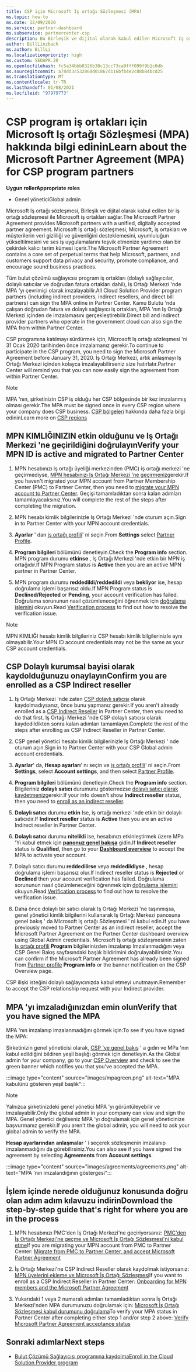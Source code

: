 ```yaml
---
title: CSP için Microsoft Iş ortağı Sözleşmesi (MPA)
ms.topic: how-to
ms.date: 12/09/2020
ms.service: partner-dashboard
ms.subservice: partnercenter-csp
description: Bu Birleşik ve dijital olarak kabul edilen Microsoft Iş ortağı sözleşmesi 'ni (MPA) imzalamak ve doğrulamak için Microsoft CSP iş ortağı gereksinimlerini öğrenin.
author: BillLinzbach
ms.author: BillLi
ms.localizationpriority: high
ms.custom: SEOAPR.20
ms.openlocfilehash: fc5a34bbb8326b38c13cc73ca9fff099f9b1c0db
ms.sourcegitcommit: a78dd3c532860d01867d116bfb4e2c88b84bcd25
ms.translationtype: MT
ms.contentlocale: tr-TR
ms.lasthandoff: 01/08/2021
ms.locfileid: "97979773"
---
```

# <a name="learn-about-the-microsoft-partner-agreement-mpa-for-csp-program-partners"></a><span data-ttu-id="c8069-103">CSP program iş ortakları için Microsoft Iş ortağı Sözleşmesi (MPA) hakkında bilgi edinin</span><span class="sxs-lookup"><span data-stu-id="c8069-103">Learn about the Microsoft Partner Agreement (MPA) for CSP program partners</span></span>

<span data-ttu-id="c8069-104">**Uygun roller**</span><span class="sxs-lookup"><span data-stu-id="c8069-104">**Appropriate roles**</span></span>

- <span data-ttu-id="c8069-105">Genel yönetici</span><span class="sxs-lookup"><span data-stu-id="c8069-105">Global admin</span></span>

<span data-ttu-id="c8069-106">Microsoft Iş ortağı sözleşmesi, Birleşik ve dijital olarak kabul edilen bir iş ortağı sözleşmesi ile Microsoft iş ortakları sağlar.</span><span class="sxs-lookup"><span data-stu-id="c8069-106">The Microsoft Partner Agreement provides Microsoft partners with a unified, digitally accepted partner agreement.</span></span> <span data-ttu-id="c8069-107">Microsoft Iş ortağı sözleşmesi, Microsoft, iş ortakları ve müşterilerin veri gizliliği ve güvenliğini desteklemesini, uyumluluğun yükseltilmesini ve ses iş uygulamalarını teşvik etmenize yardımcı olan bir çekirdek kalıcı terim kümesi içerir.</span><span class="sxs-lookup"><span data-stu-id="c8069-107">The Microsoft Partner Agreement contains a core set of perpetual terms that help Microsoft, partners, and customers support data privacy and security, promote compliance, and encourage sound business practices.</span></span>

<span data-ttu-id="c8069-108">Tüm bulut çözümü sağlayıcısı program iş ortakları (dolaylı sağlayıcılar, dolaylı satıcılar ve doğrudan fatura ortakları dahil), Iş Ortağı Merkezi 'nde MPA 'yı çevrimiçi olarak imzalayabilir.</span><span class="sxs-lookup"><span data-stu-id="c8069-108">All Cloud Solution Provider program partners (including indirect providers, indirect resellers, and direct bill partners) can sign the MPA online in Partner Center.</span></span> <span data-ttu-id="c8069-109">Kamu Bulutu 'nda çalışan doğrudan fatura ve dolaylı sağlayıcı iş ortakları, MPA 'nın Iş Ortağı Merkezi içinden de imzalamasını gerçekleştirebilir.</span><span class="sxs-lookup"><span data-stu-id="c8069-109">Direct bill and indirect provider partners who operate in the government cloud can also sign the MPA from within Partner Center.</span></span>

<span data-ttu-id="c8069-110">CSP programına katılmayı sürdürmek için, Microsoft Iş ortağı sözleşmesi 'ni 31 Ocak 2020 tarihinden önce imzalamanız gerekir.</span><span class="sxs-lookup"><span data-stu-id="c8069-110">To continue to participate in the CSP program, you need to sign the Microsoft Partner Agreement before January 31, 2020.</span></span> <span data-ttu-id="c8069-111">İş Ortağı Merkezi, artık anlaşmayı Iş Ortağı Merkezi içinden kolayca imzalayabilirseniz size hatırlatır.</span><span class="sxs-lookup"><span data-stu-id="c8069-111">Partner Center will remind you that you can now easily sign the agreement from within Partner Center.</span></span>

>[!NOTE]
><span data-ttu-id="c8069-112">MPA 'nın, şirketinizin CSP iş olduğu her CSP bölgesinde bir kez imzalanmış olması gerekir.</span><span class="sxs-lookup"><span data-stu-id="c8069-112">The MPA must be signed once in every CSP region where your company does CSP business.</span></span> <span data-ttu-id="c8069-113">[CSP bölgeleri](regional-authorization-overview.md) hakkında daha fazla bilgi edinin</span><span class="sxs-lookup"><span data-stu-id="c8069-113">Learn more on [CSP regions](regional-authorization-overview.md)</span></span> 

## <a name="verify-your-mpn-id-is-active-and-migrated-to-partner-center"></a><span data-ttu-id="c8069-114">MPN KIMLIĞINIZIN etkin olduğunu ve Iş Ortağı Merkezi 'ne geçirildiğini doğrulayın</span><span class="sxs-lookup"><span data-stu-id="c8069-114">Verify your MPN ID is active and migrated to Partner Center</span></span>

1. <span data-ttu-id="c8069-115">MPN hesabınızı iş ortağı üyeliği merkezinden (PMC) iş ortağı merkezi 'ne geçirmediyse, [MPN hesabınızı Iş Ortağı Merkezi 'ne geçirmeniz](move-pmc-pc-map.md)gerekir.</span><span class="sxs-lookup"><span data-stu-id="c8069-115">If you haven't migrated your MPN account from Partner Membership Center (PMC) to Partner Center, then you need to [migrate your MPN account to Partner Center](move-pmc-pc-map.md).</span></span> <span data-ttu-id="c8069-116">Geçişi tamamladıktan sonra kalan adımları tamamlayacaksınız.</span><span class="sxs-lookup"><span data-stu-id="c8069-116">You will complete the rest of the steps after completing the migration.</span></span> 

1. <span data-ttu-id="c8069-117">MPN hesabı kimlik bilgilerinizle Iş Ortağı Merkezi 'nde oturum açın.</span><span class="sxs-lookup"><span data-stu-id="c8069-117">Sign in to Partner Center with your MPN account credentials.</span></span>
 
1. <span data-ttu-id="c8069-118">**Ayarlar** ' dan [iş ortağı profili](https://partner.microsoft.com/pcv/accountsettings/connectedpartnerprofile)' ni seçin.</span><span class="sxs-lookup"><span data-stu-id="c8069-118">From **Settings** select [Partner Profile](https://partner.microsoft.com/pcv/accountsettings/connectedpartnerprofile).</span></span>

1. <span data-ttu-id="c8069-119">**Program bilgileri** bölümünü denetleyin.</span><span class="sxs-lookup"><span data-stu-id="c8069-119">Check the **Program info** section.</span></span> <span data-ttu-id="c8069-120">MPN program durumu **etkinse** , Iş Ortağı Merkezi 'nde etkin bir MPN iş ortağıdır.</span><span class="sxs-lookup"><span data-stu-id="c8069-120">If MPN Program status is **Active** then you are an active MPN partner in Partner Center.</span></span>
 
1. <span data-ttu-id="c8069-121">MPN program durumu **reddedildi/reddedildi** veya **bekliyor** ise, hesap doğrulama işlemi başarısız oldu.</span><span class="sxs-lookup"><span data-stu-id="c8069-121">If MPN Program status is **Declined/Rejected** or **Pending**, your account verification has failed.</span></span> <span data-ttu-id="c8069-122">Doğrulama sorununun nasıl çözümleneceğini öğrenmek için [doğrulama işlemini](verification-responses.md) okuyun.</span><span class="sxs-lookup"><span data-stu-id="c8069-122">Read [Verification process](verification-responses.md) to find out how to resolve the verification issue.</span></span>



>[!NOTE]
><span data-ttu-id="c8069-123">MPN KIMLIĞI hesabı kimlik bilgileriniz CSP hesabı kimlik bilgilerinizle aynı olmayabilir.</span><span class="sxs-lookup"><span data-stu-id="c8069-123">Your MPN ID account credentials may not be the same as your CSP account credentials.</span></span>

## <a name="confirm-you-are-enrolled-as-a-csp-indirect-reseller"></a><span data-ttu-id="c8069-124">CSP Dolaylı kurumsal bayisi olarak kaydolduğunuzu onaylayın</span><span class="sxs-lookup"><span data-stu-id="c8069-124">Confirm you are enrolled as a CSP Indirect reseller</span></span>

1. <span data-ttu-id="c8069-125">Iş Ortağı Merkezi 'nde zaten [CSP dolaylı satıcısı](indirect-reseller-tasks-in-partner-center.md) olarak kaydolmadıysanız, önce bunu yapmanız gerekir.</span><span class="sxs-lookup"><span data-stu-id="c8069-125">If you aren't already enrolled as a [CSP Indirect Reseller](indirect-reseller-tasks-in-partner-center.md) in Partner Center, then you need to do that first.</span></span> <span data-ttu-id="c8069-126">Iş Ortağı Merkezi 'nde CSP dolaylı satıcısı olarak kaydedildikten sonra kalan adımları tamamlayın.</span><span class="sxs-lookup"><span data-stu-id="c8069-126">Complete the rest of the steps after enrolling as CSP Indirect Reseller in Partner Center.</span></span>

1. <span data-ttu-id="c8069-127">CSP genel yönetici hesabı kimlik bilgilerinizle Iş Ortağı Merkezi ' nde oturum açın.</span><span class="sxs-lookup"><span data-stu-id="c8069-127">Sign in to Partner Center with your CSP Global admin account credentials.</span></span>

1. <span data-ttu-id="c8069-128">**Ayarlar**' da, **Hesap ayarları**' nı seçin ve [iş ortağı profili](https://partner.microsoft.com/pcv/accountsettings/partnerprofile)' ni seçin.</span><span class="sxs-lookup"><span data-stu-id="c8069-128">From **Settings**, select **Account settings**, and then select [Partner Profile](https://partner.microsoft.com/pcv/accountsettings/partnerprofile).</span></span>

1. <span data-ttu-id="c8069-129">**Program bilgileri** bölümünü denetleyin.</span><span class="sxs-lookup"><span data-stu-id="c8069-129">Check the **Program info** section.</span></span> <span data-ttu-id="c8069-130">Bilgileriniz **dolaylı satıcı** durumunu göstermezse [dolaylı satıcı olarak kaydetmeniz](indirect-reseller-tasks-in-partner-center.md)gerekir.</span><span class="sxs-lookup"><span data-stu-id="c8069-130">If your info doesn't show **Indirect reseller** status, then you need to [enroll as an indirect reseller](indirect-reseller-tasks-in-partner-center.md).</span></span>

1. <span data-ttu-id="c8069-131">**Dolaylı satıcı** durumu **etkin** Ise, iş ortağı merkezi 'nde etkin bir dolaylı satıcıdır.</span><span class="sxs-lookup"><span data-stu-id="c8069-131">If  **Indirect reseller** status is **Active** then you are an active Indirect reseller in Partner Center.</span></span>
 
4. <span data-ttu-id="c8069-132">**Dolaylı satıcı** durumu **nitelikli** ise, hesabınızı etkinleştirmek üzere MPa 'Yı kabul etmek için [**panonuz genel bakışa**](https://partner.microsoft.com/pcv/dashboard/overview) gidin.</span><span class="sxs-lookup"><span data-stu-id="c8069-132">If  **Indirect reseller** status is **Qualified**, then go to your [**Dashboard overview**](https://partner.microsoft.com/pcv/dashboard/overview) to accept the MPA to activate your account.</span></span>
 
1. <span data-ttu-id="c8069-133">Dolaylı satıcı durumu **reddedilirse** veya **reddedildiyse** , hesap doğrulama işlemi başarısız olur.</span><span class="sxs-lookup"><span data-stu-id="c8069-133">If Indirect reseller status is **Rejected** or **Declined** then your account verification has failed.</span></span> <span data-ttu-id="c8069-134">Doğrulama sorununun nasıl çözümleneceğini öğrenmek için [doğrulama işlemini](verification-responses.md) okuyun.</span><span class="sxs-lookup"><span data-stu-id="c8069-134">Read [Verification process](verification-responses.md) to find out how to resolve the verification issue.</span></span>

1. <span data-ttu-id="c8069-135">Daha önce dolaylı bir satıcı olarak Iş Ortağı Merkezi 'ne taşınmışsa, genel yönetici kimlik bilgilerini kullanarak Iş Ortağı Merkezi panosuna genel bakış ' da Microsoft Iş ortağı Sözleşmesi ' ni kabul edin.</span><span class="sxs-lookup"><span data-stu-id="c8069-135">If you have previously moved to Partner Center as an indirect reseller, accept the Microsoft Partner Agreement on the Partner Center dashboard overview using Global Admin credentials.</span></span> <span data-ttu-id="c8069-136">Microsoft Iş ortağı sözleşmesinin zaten [Iş ortağı profili](https://partner.microsoft.com/pcv/accountsettings/partnerprofile) **Program** bilgilerinizden imzalanıp Imzalanmadığını veya CSP Genel Bakış sayfasındaki başlık bildirimini doğrulayabilirsiniz.</span><span class="sxs-lookup"><span data-stu-id="c8069-136">You can confirm if the Microsoft Partner Agreement has already been signed from [Partner profile](https://partner.microsoft.com/pcv/accountsettings/partnerprofile) **Program info** or the banner notification on the CSP Overview page.</span></span>

<span data-ttu-id="c8069-137">CSP ilişki isteğini dolaylı sağlayıcınızda kabul etmeyi unutmayın.</span><span class="sxs-lookup"><span data-stu-id="c8069-137">Remember to accept the CSP relationship request with your Indirect provider.</span></span>

## <a name="verify-that-you-have-signed-the-mpa"></a><span data-ttu-id="c8069-138">MPA 'yı imzaladığınızdan emin olun</span><span class="sxs-lookup"><span data-stu-id="c8069-138">Verify that you have signed the MPA</span></span>

<span data-ttu-id="c8069-139">MPA 'nın imzalanıp imzalanmadığını görmek için:</span><span class="sxs-lookup"><span data-stu-id="c8069-139">To see if you have signed the MPA:</span></span>

 <span data-ttu-id="c8069-140">Şirketinizin genel yöneticisi olarak, [CSP 'ye genel bakış](https://partner.microsoft.com/pcv/dashboard/overview) ' a gıdın ve MPa 'nın kabul edildiğini bildiren yeşil başlığı görmek için denetleyin.</span><span class="sxs-lookup"><span data-stu-id="c8069-140">As the Global admin for your company, go to your [CSP Overview](https://partner.microsoft.com/pcv/dashboard/overview) and check to see the green banner which notifies you that you've accepted the MPA.</span></span>

 
:::image type="content" source="images/mpagreen.png" alt-text="MPA kabulünü gösteren yeşil başlık":::

>[!NOTE]
><span data-ttu-id="c8069-142">Yalnızca şirketinizdeki genel yönetici MPA 'yı görüntüleyebilir ve imzalayabilir.</span><span class="sxs-lookup"><span data-stu-id="c8069-142">Only the global admin in your company can view and sign the MPA.</span></span> <span data-ttu-id="c8069-143">Genel yönetici değilseniz MPA 'yı doğrulamak için genel yöneticinize başvurmanız gerekir.</span><span class="sxs-lookup"><span data-stu-id="c8069-143">If you aren't the global admin, you will need to ask your global admin to verify the MPA.</span></span>

<span data-ttu-id="c8069-144">**Hesap ayarlarından** **anlaşmalar** ' i seçerek sözleşmenin imzalanıp imzalanmadığını da görebilirsiniz.</span><span class="sxs-lookup"><span data-stu-id="c8069-144">You can also see if you have signed the agreement by selecting **Agreements** from **Account settings**.</span></span>

:::image type="content" source="images/agreements/agreements.png" alt-text="MPA 'nın imzalandığının göstergesi":::


## <a name="download-the-step-by-step-guide-thats-right-for-where-you-are-in-the-process"></a><span data-ttu-id="c8069-146">İşlem içinde nerede olduğunuz konusunda doğru olan adım adım kılavuzu indirin</span><span class="sxs-lookup"><span data-stu-id="c8069-146">Download the step-by-step guide that's right for where you are in the process</span></span>

1. <span data-ttu-id="c8069-147">MPN hesabınızı PMC'den İş Ortağı Merkezi'ne geçiriyorsanız: [PMC'den İş Ortağı Merkezi'ne geçme ve Microsoft İş Ortağı Sözleşmesi'ni kabul etme](https://assetsprod.microsoft.com/mpn/migrate-pmc-pc-mpa-guide.pptx)</span><span class="sxs-lookup"><span data-stu-id="c8069-147">If you are migrating your MPN account from PMC to Partner Center: [Migrate from PMC to Partner Center, and accept Microsoft Partner Agreement](https://assetsprod.microsoft.com/mpn/migrate-pmc-pc-mpa-guide.pptx)</span></span>

2. <span data-ttu-id="c8069-148">İş Ortağı Merkezi'ne CSP Indirect Reseller olarak kaydolmak istiyorsanız: [MPN üyelerini ekleme ve Microsoft İş Ortağı Sözleşmesi](https://assetsprod.microsoft.com/mpn/onboard-pc-csp-mpn-mpa-guide.pptx)</span><span class="sxs-lookup"><span data-stu-id="c8069-148">If you want to enroll as a CSP Indirect Reseller in Partner Center: [Onboarding for MPN members and the Microsoft Partner Agreement](https://assetsprod.microsoft.com/mpn/onboard-pc-csp-mpn-mpa-guide.pptx)</span></span>

3. <span data-ttu-id="c8069-149">Yukarıdaki 1 veya 2 numaralı adımları tamamladıktan sonra İş Ortağı Merkezi'nden MPA durumunuzu doğrulamak için: [Microsoft İş Ortağı Sözleşmesi kabul durumunu doğrulama](https://assetsprod.microsoft.com/mpn/verify-mpa-acceptance-status.pptx)</span><span class="sxs-lookup"><span data-stu-id="c8069-149">To verify your MPA status in Partner Center after completing either step 1 and/or step 2 above: [Verify Microsoft Partner Agreement acceptance status](https://assetsprod.microsoft.com/mpn/verify-mpa-acceptance-status.pptx)</span></span>
 
## <a name="next-steps"></a><span data-ttu-id="c8069-150">Sonraki adımlar</span><span class="sxs-lookup"><span data-stu-id="c8069-150">Next steps</span></span>

- [<span data-ttu-id="c8069-151">Bulut Çözümü Sağlayıcısı programına kaydolma</span><span class="sxs-lookup"><span data-stu-id="c8069-151">Enroll in the Cloud Solution Provider program</span></span>](enrolling-in-the-csp-program.md)

